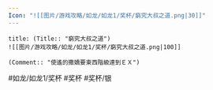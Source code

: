 ```yaml
---
Icon: "![[图片/游戏攻略/如龙/如龙1/奖杯/窮究大叔之道.png|30]]"
---
```

```ad-common-silver-trophy
title: (Title:: "窮究大叔之道")
![[图片/游戏攻略/如龙/如龙1/奖杯/窮究大叔之道.png|100]]

(Comment:: "使遙的撒嬌要東西階級達到ＥＸ")
```

#如龙/如龙1/奖杯 #奖杯 #奖杯/银
